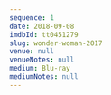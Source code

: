 ```yaml
---
sequence: 1
date: 2018-09-08
imdbId: tt0451279
slug: wonder-woman-2017
venue: null
venueNotes: null
medium: Blu-ray
mediumNotes: null
---
```


